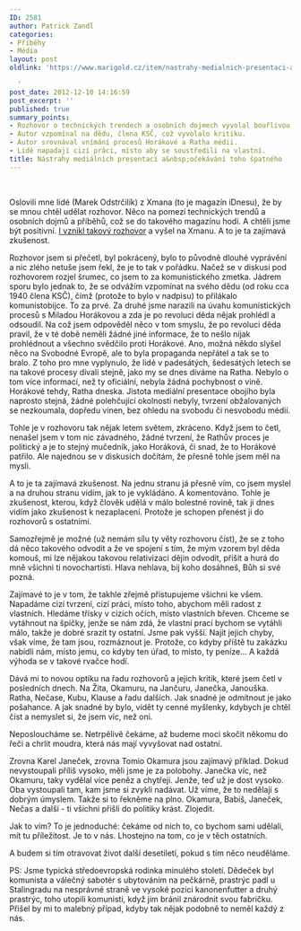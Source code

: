 ```yaml
---
ID: 2581
author: Patrick Zandl
categories:
- Příběhy
- Média
layout: post
oldlink: 'https://www.marigold.cz/item/nastrahy-medialnich-presentaci-a-ocekavani-toho-spatneho

  '
post_date: 2012-12-10 14:16:59
post_excerpt: ''
published: true
summary_points:
- Rozhovor o technických trendech a osobních dojmech vyvolal bouřlivou diskusi.
- Autor vzpomínal na dědu, člena KSČ, což vyvolalo kritiku.
- Autor srovnával vnímání procesů Horákové a Ratha médii.
- Lidé napadají cizí práci, místo aby se soustředili na vlastní.
title: Nástrahy mediálních presentací a&nbsp;očekávání toho špatného
---
```


<p> </p>

<p>Oslovili mne lidé (Marek Odstrčilík) z Xmana (to je magazín iDnesu), že by se mnou chtěl udělat rozhovor. Něco na pomezí technických trendů a osobních dojmů a příběhů, což se do takového magazínu hodí. A chtěli jsme být positivní. <a href="http://xman.idnes.cz/patrick-zandl-0d2-/xman-rozhovory.aspx?c=A121205_154243_xman-styl_fro">I vznikl takový rozhovor</a> a vyšel na Xmanu. A to je ta zajímavá zkušenost.</p>


<!--more--><p>Rozhovor jsem si přečetl, byl pokrácený, bylo to původně dlouhé vyprávění a nic zlého netuše jsem řekl, že je to tak v pořádku. Načež se v diskusi pod rozhovorem rozjel šrumec, co jsem to za komunistického zmetka. Jádrem sporu bylo jednak to, že se odvážím vzpomínat na svého dědu (od roku cca 1940 člena KSČ), čímž (protože to bylo v nadpisu) to přilákalo komunistobijce. To za prvé. Za druhé jsme narazili na úvahu komunistických procesů s Miladou Horákovou a zda je po revoluci děda nějak prohlédl a odsoudil. Na což jsem odpověděl něco v tom smyslu, že po revoluci děda pravil, že v té době neměli žádné jiné informace, že to nešlo nijak prohlédnout a všechno svědčilo proti Horákové. Ano, možná někdo slyšel něco na Svobodné Evropě, ale to byla propaganda nepřátel a tak se to bralo. Z toho pro mne vyplynulo, že lidé v padesátých, šedesátých letech se na takové procesy dívali stejně, jako my se dnes díváme na Ratha. Nebylo o tom více informací, než ty oficiální, nebyla žádná pochybnost o vině. Horákové tehdy, Ratha dneska. Jistota mediální presentace obojího byla naprosto stejná, žádné polehčující okolnosti nebyly, tvrzení obžalovaných se nezkoumala, dopředu vinen, bez ohledu na svobodu či nesvobodu médií.</p>

<p>Tohle je v rozhovoru tak nějak letem světem, zkráceno. Když jsem to četl, nenašel jsem v tom nic závadného, žádné tvrzení, že Rathův proces je politický a je to stejný mučedník, jako Horáková, či snad, že to Horákové patřilo. Ale najednou se v diskusích dočítám, že přesně tohle jsem měl na mysli.</p>

<p>A to je ta zajímavá zkušenost. Na jednu stranu já přesně vím, co jsem myslel a na druhou stranu vidím, jak to je vykládáno. A komentováno. Tohle je zkušenost, kterou, když člověk udělá v málo bolestné rovině, tak ji dnes vidím jako zkušenost k nezaplacení. Protože je schopen přenést ji do rozhovorů s ostatními.</p>

<p>Samozřejmě je možné (už nemám sílu ty věty rozhovoru číst), že se z toho dá něco takového odvodit a že ve spojení s tím, že mým vzorem byl děda komouš, mi lze nějakou takovou relativizaci dějin odvodit, přišít a hurá do mně všichni ti novochartisti. Hlava nehlava, bij koho dosáhneš, Bůh si své pozná.</p>

<p>Zajímavé to je v tom, že takhle zřejmě přistupujeme všichni ke všem. Napadáme cizí tvrzení, cizí práci, místo toho, abychom měli radost z vlastních. Hledáme třísky v cizích očích, místo vlastních břeven. Chceme se vytáhnout na špičky, jenže se nám zdá, že vlastní prací bychom se vytáhli málo, takže je dobré srazit ty ostatní. Jsme pak vyšší. Najít jejich chyby, však víme, že tam jsou, rozmáznout je. Protože, co kdyby příště tu zakázku nabídli nám, místo jemu, co kdyby ten úřad, to místo, ty peníze… A každá výhoda se v takové rvačce hodí.</p>

<p>Dává mi to novou optiku na řadu rozhovorů a jejich kritik, které jsem četl v posledních dnech. Na Žita, Okamuru, na Jančuru, Janečka, Janouška. Ratha, Nečase, Kubu, Klause a řadu dalších. Jak snadné je odmítnout je jako pošahance. A jak snadné by bylo, vidět ty cenné myšlenky, kdybych je chtěl číst a nemyslet si, že jsem víc, než oni.</p>

<p>Neposloucháme se. Netrpělivě čekáme, až budeme moci skočit někomu do řeči a chrlit moudra, která nás mají vyvyšovat nad ostatní.</p>

<p>Zrovna Karel Janeček, zrovna Tomio Okamura jsou zajímavý příklad. Dokud nevystoupali příliš vysoko, měli jsme je za polobohy. Janečka víc, než Okamuru, taky vydělal více peněz a chytřeji. Jenže, teď už je dost vysoko. Oba vystoupali tam, kam jsme si zvykli nadávat. Už víme, že to nedělají s dobrým úmyslem. Takže si to řekněme na plno. Okamura, Babiš, Janeček, Nečas a další - ti všichni přišli do politiky krást. Zlojedit.</p>

<p>Jak to vím? To je jednoduché: čekáme od nich to, co bychom sami udělali, mít tu příležitost. Je to v nás. Lhostejno na tom, co je v těch ostatních.</p>

<p>A budem si tím otravovat život další desetiletí, pokud s tím něco neuděláme.</p>

<p>PS: Jsme typická středoevropská rodinka minulého století. Dědeček byl komunista a válečný sabotér s ubytováním na pečkárně, prastrýc padl u Stalingradu na nesprávné straně ve vysoké pozici kanonenfutter a druhý prastrýc, toho utopili komunisti, když jim bránil znárodnit svou fabričku. Přišel by mi to malebný případ, kdyby tak nějak podobně to neměl každý z nás.</p>